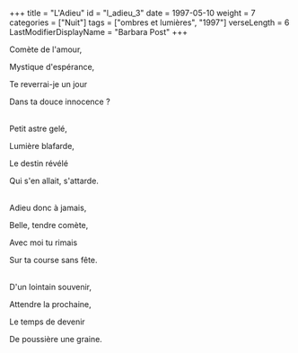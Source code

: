 +++
title = "L'Adieu"
id = "l_adieu_3"
date = 1997-05-10
weight = 7
categories = ["Nuit"]
tags = ["ombres et lumières", "1997"]
verseLength = 6
LastModifierDisplayName = "Barbara Post"
+++

Comète de l'amour,

Mystique d'espérance,

Te reverrai-je un jour

Dans ta douce innocence ?

 \
Petit astre gelé,

Lumière blafarde,

Le destin révélé

Qui s'en allait, s'attarde.

 \
Adieu donc à jamais,

Belle, tendre comète,

Avec moi tu rimais

Sur ta course sans fête.

 \
D'un lointain souvenir,

Attendre la prochaine,

Le temps de devenir

De poussière une graine.
